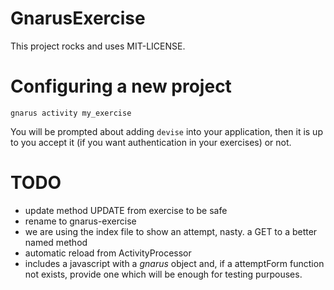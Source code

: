 GnarusExercise
==============

This project rocks and uses MIT-LICENSE.

Configuring a new project
=========================

```
gnarus activity my_exercise
```

You will be prompted about adding <code>devise</code> into your application, then it is up
to you accept it (if you want authentication in your exercises) or not.


TODO
====

- update method UPDATE from exercise to be safe
- rename to gnarus-exercise
- we are using the index file to show an attempt, nasty. a GET to a better named method
- automatic reload from ActivityProcessor
- includes a javascript with a *gnarus* object and, if a attemptForm function not
  exists, provide one which will be enough for testing purpouses.
